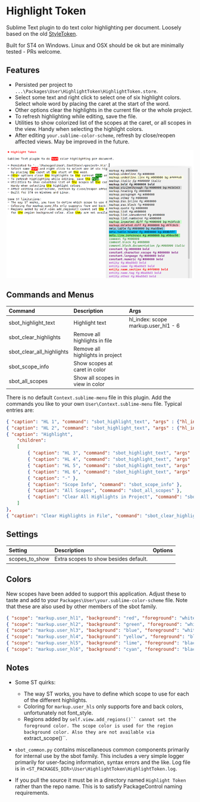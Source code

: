 # Highlight Token

Sublime Text plugin to do text color highlighting per document.
Loosely based on the old [StyleToken](https://packagecontrol.io/packages/StyleToken).

Built for ST4 on Windows. Linux and OSX should be ok but are minimally tested - PRs welcome.

## Features

- Persisted per project to `...\Packages\User\HighlightToken\HighlightToken.store`.
- Select some text and right click to select one of six highlight colors. Select whole word
  by placing the caret at the start of the word.
- Other options clear the highlights in the current file or the whole project.
- To refresh highlighting while editing, save the file.
- Utilities to show colorized list of the scopes at the caret, or all scopes in the view.
  Handy when selecting the highlight colors.
- After editing `your.sublime-color-scheme`, refresh by close/reopen affected views. May be improved in the future.


![ex1](ex1.png)


## Commands and Menus

| Command                    | Description                      | Args                                  |
| :--------                  | :-------                         | :--------                             |
| sbot_highlight_text        | Highlight text                   | hl_index: scope markup.user_hl1 - 6   |
| sbot_clear_highlights      | Remove all highlights in file    |                                       |
| sbot_clear_all_highlights  | Remove all highlights in project |                                       |
| sbot_scope_info            | Show scopes at caret in color    |                                       |
| sbot_all_scopes            | Show all scopes in view in color |                                       |


There is no default `Context.sublime-menu` file in this plugin.
Add the commands you like to your own `User\Context.sublime-menu` file. Typical entries are:
``` json
{ "caption": "HL 1", "command": "sbot_highlight_text", "args" : {"hl_index" : "0"} },
{ "caption": "HL 2", "command": "sbot_highlight_text", "args" : {"hl_index" : "1"} },
{ "caption": "Highlight",
    "children":
    [
        { "caption": "HL 3", "command": "sbot_highlight_text", "args" : {"hl_index" : "2"} },
        { "caption": "HL 4", "command": "sbot_highlight_text", "args" : {"hl_index" : "3"} },
        { "caption": "HL 5", "command": "sbot_highlight_text", "args" : {"hl_index" : "4"} },
        { "caption": "HL 6", "command": "sbot_highlight_text", "args" : {"hl_index" : "5"} },
        { "caption": "-" },
        { "caption": "Scope Info", "command": "sbot_scope_info" },
        { "caption": "All Scopes", "command": "sbot_all_scopes" },
        { "caption": "Clear All Highlights in Project", "command": "sbot_clear_all_highlights" },
    ]
},
{ "caption": "Clear Highlights in File", "command": "sbot_clear_highlights" },
```


## Settings
| Setting            | Description                              | Options                    |
| :--------          | :-------                                 | :------                    |
| scopes_to_show     | Extra scopes to show besides default.    |                            |


## Colors
New scopes have been added to support this application. Adjust these to taste and add
to your `Packages\User\your.sublime-color-scheme` file. Note that these are also used by other
members of the sbot family.

```json
{ "scope": "markup.user_hl1", "background": "red", "foreground": "white" },
{ "scope": "markup.user_hl2", "background": "green", "foreground": "white" },
{ "scope": "markup.user_hl3", "background": "blue", "foreground": "white" },
{ "scope": "markup.user_hl4", "background": "yellow", "foreground": "black" },
{ "scope": "markup.user_hl5", "background": "lime", "foreground": "black" },
{ "scope": "markup.user_hl6", "background": "cyan", "foreground": "black" },
```

## Notes

- Some ST quirks:
  - The way ST works, you have to define which scope to use for each of the different highlights.
  - Coloring for `markup.user_hls` only supports fore and back colors, unfortunately not font_style.
  - Regions added by `self.view.add_regions()`` cannot set the foreground color. The scope color is used
    for the region background color. Also they are not available via `extract_scope()``.

- `sbot_common.py` contains miscellaneous common components primarily for internal use by the sbot family.
  This includes a very simple logger primarily for user-facing information, syntax errors and the like.
  Log file is in `<ST_PACKAGES_DIR>\User\HighlightToken\HighlightToken.log`.
  
- If you pull the source it must be in a directory named `Highlight Token` rather than the repo name.
  This is to satisfy PackageControl naming requirements.
